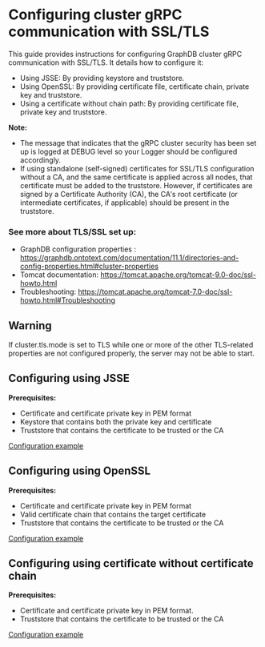 # Configuring cluster gRPC communication with SSL/TLS

This guide provides instructions for configuring GraphDB cluster gRPC communication with SSL/TLS. It details how to
configure it:
* Using JSSE: By providing keystore and truststore.
* Using OpenSSL: By providing certificate file, certificate chain, private key and truststore.
* Using a certificate without chain path: By providing certificate file, private key and truststore.

**Note:**
 - The message that indicates that the gRPC cluster security has been set up is logged at DEBUG level so your Logger
   should be configured accordingly.
 - If using standalone (self-signed) certificates for SSL/TLS configuration without a CA, and
   the same certificate is applied across all nodes, that certificate must be added to the truststore.
   However, if certificates are signed by a Certificate Authority (CA), the CA's root certificate
   (or intermediate certificates, if applicable) should be present in the truststore.
### See more about TLS/SSL set up:
 - GraphDB configuration properties : https://graphdb.ontotext.com/documentation/11.1/directories-and-config-properties.html#cluster-properties
 - Tomcat documentation: https://tomcat.apache.org/tomcat-9.0-doc/ssl-howto.html
 - Troubleshooting: https://tomcat.apache.org/tomcat-7.0-doc/ssl-howto.html#Troubleshooting

## Warning

If cluster.tls.mode is set to TLS while one or more of the other TLS-related properties are not configured properly,
the server may not be able to start.

## Configuring using JSSE

**Prerequisites:**
* Certificate and certificate private key in PEM format
* Keystore that contains both the private key and certificate
* Truststore that contains the certificate to be trusted or the CA

[Configuration example](jsse.yaml)

## Configuring using OpenSSL

**Prerequisites:**
* Certificate and certificate private key in PEM format
* Valid certificate chain that contains the target certificate
* Truststore that contains the certificate to be trusted or the CA

[Configuration example](openssl.yaml)

## Configuring using certificate without certificate chain

**Prerequisites:**
* Certificate and certificate private key in PEM format.
* Truststore that contains the certificate to be trusted or the CA

[Configuration example](certWithoutChain.yaml)

